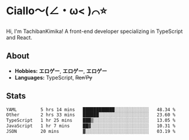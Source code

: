 # Ciallo～(∠・ω< )⌒⭐️

Hi, I'm TachibanKimika! A front-end developer specializing in TypeScript and React.

## About
- **Hobbies:** **エロゲー**, **エロゲー**, **エロゲー**
- **Languages:** TypeScript, ~~Ren’Py~~

## Stats
<!--START_SECTION:waka-->

```txt
YAML         5 hrs 14 mins   ████████████░░░░░░░░░░░░░   48.34 %
Other        2 hrs 33 mins   ██████░░░░░░░░░░░░░░░░░░░   23.60 %
TypeScript   1 hr 25 mins    ███▒░░░░░░░░░░░░░░░░░░░░░   13.05 %
JavaScript   1 hr 7 mins     ██▓░░░░░░░░░░░░░░░░░░░░░░   10.31 %
JSON         20 mins         ▓░░░░░░░░░░░░░░░░░░░░░░░░   03.19 %
```

<!--END_SECTION:waka-->

<!-- ![Metrics](https://metrics.lecoq.io/TachibanaKimika?template=classic&base.activity=0&base.community=0&base.repositories=0&languages=1&isocalendar=1&isocalendar.duration=half-year&languages.limit=8&languages.sections=most-used&languages.colors=github&languages.threshold=0%25&languages.indepth=false&languages.recent.load=300&languages.recent.days=14&config.timezone=Asia%2FShanghai)
 -->
